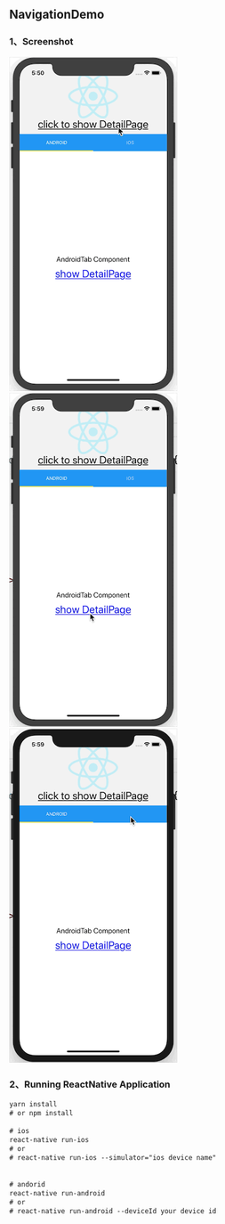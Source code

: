 ## NavigationDemo

### 1、Screenshot

![](/screenshot/navigator1.gif) ![](/screenshot/navigator2.gif) ![](/screenshot/navigator3.gif)


### 2、Running ReactNative Application

    yarn install
    # or npm install

    # ios
    react-native run-ios
    # or
    # react-native run-ios --simulator="ios device name"


    # andorid
    react-native run-android
    # or
    # react-native run-android --deviceId your device id
